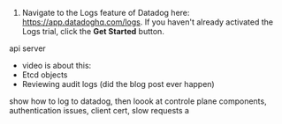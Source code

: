 
1.  Navigate to the Logs feature of Datadog here: https://app.datadoghq.com/logs. If you haven't already activated the Logs trial, click the **Get Started** button. 


api server

- video is about this:
- Etcd objects 
- Reviewing audit logs (did the blog post ever happen)


show how to log to datadog, then loook at controle plane components, authentication issues, client cert, slow requests
a
